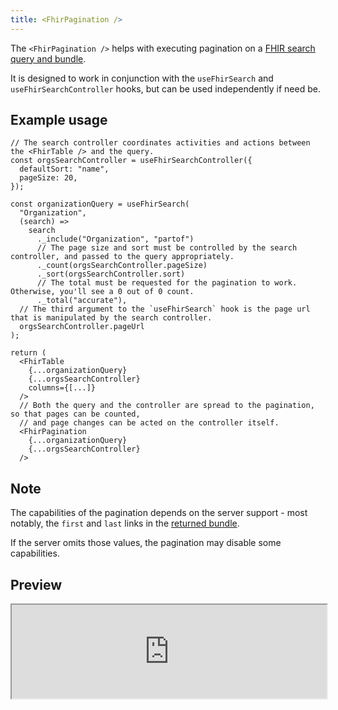 ```yaml
---
title: <FhirPagination />
---
```


The `<FhirPagination />` helps with executing pagination on a [FHIR search query and bundle](/packages/core/fhir-client#search-builders-and-bundle-navigators).

It is designed to work in conjunction with the `useFhirSearch` and `useFhirSearchController` hooks, but can be used independently if need be.

## Example usage

```tsx
// The search controller coordinates activities and actions between the <FhirTable /> and the query.
const orgsSearchController = useFhirSearchController({
  defaultSort: "name",
  pageSize: 20,
});

const organizationQuery = useFhirSearch(
  "Organization",
  (search) =>
    search
      ._include("Organization", "partof")
      // The page size and sort must be controlled by the search controller, and passed to the query appropriately.
      ._count(orgsSearchController.pageSize)
      ._sort(orgsSearchController.sort)
      // The total must be requested for the pagination to work. Otherwise, you'll see a 0 out of 0 count.
      ._total("accurate"),
  // The third argument to the `useFhirSearch` hook is the page url that is manipulated by the search controller.
  orgsSearchController.pageUrl
);

return (
  <FhirTable
    {...organizationQuery}
    {...orgsSearchController}
    columns={[...]}
  />
  // Both the query and the controller are spread to the pagination, so that pages can be counted,
  // and page changes can be acted on the controller itself.
  <FhirPagination
    {...organizationQuery}
    {...orgsSearchController}
  />
```

## Note

The capabilities of the pagination depends on the server support - most notably, the `first` and `last` links in the
[returned bundle](https://hl7.org/fhir/bundle-definitions.html#Bundle.link).

If the server omits those values, the pagination may disable some capabilities.

## Preview

<iframe src="https://bonfhir.dev/storybook/iframe.html?args=&id=bonfhir-navigation-fhirpagination--default&viewMode=story" width="100%" />
